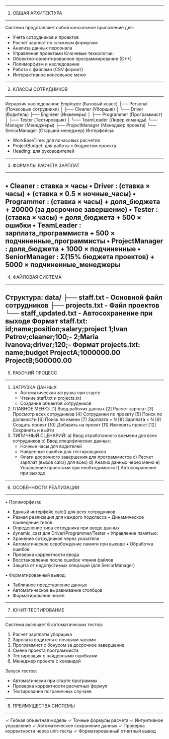 -----------------
1. ОБЩАЯ АРХИТЕКТУРА
-----------------
Система представляет собой консольное приложение для:
- Учета сотрудников и проектов
- Расчет зарплат по сложным формулам
- Анализа данных персонала
- Управления проектами
Ключевые технологии:
- Объектно-ориентированное программирование (С++)
- Полиморфизм и наследование
- Работа с файлами (CSV формат)
- Интерактивное консольное меню
-----------------
2. КЛАССЫ СОТРУДНИКОВ
-----------------
Иерархия наследования:
Employee (Базовый класс)
├── Personal (Почасовые сотрудники)
│   ├── Cleaner (Уборщик)
│   └── Driver (Водитель)
├── Engineer (Инженеры)
│   ├── Programmer (Программист)
│   ├── Tester (Тестировщик)
│   └── TeamLeader (Лидер команды)
└── Manager (Менеджеры)
    ├── ProjectManager (Менеджер проекта)
    └── SeniorManager (Старший менеджер)
Интерфейсы:
- WorkBaseTime: для почасовых расчетов
- ProjectBudget: для работы с бюджетом проекта
- Heading: для руководителей
-----------------
3. ФОРМУЛЫ РАСЧЕТА ЗАРПЛАТ
-----------------
• Cleaner    : ставка × часы
• Driver     : (ставка × часы) + (ставка × 0.5 × ночные_часы)
• Programmer : (ставка × часы) + доля_бюджета + 20000 (за досрочное завершение)
• Tester     : (ставка × часы) + доля_бюджета + 500 × ошибки
• TeamLeader : зарплата_программиста + 500 × подчиненные_программисты
• ProjectManager : доля_бюджета + 1000 × подчиненные
• SeniorManager : Σ(15% бюджета проектов) + 5000 × подчиненные_менеджеры
-----------------
4. ФАЙЛОВАЯ СИСТЕМА
-----------------
Структура:
data/
├── staff.txt          - Основной файл сотрудников
├── projects.txt       - Файл проектов
└── staff_updated.txt  - Автосохранение при выходе
Формат staff.txt:
id;name;position;salary;project
1;Ivan Petrov;cleaner;100;-
2;Maria Ivanova;driver;120;-
Формат projects.txt:
name;budget
ProjectA;1000000.00
ProjectB;500000.00
-----------------
5. РАБОЧИЙ ПРОЦЕСС
-----------------
1. ЗАГРУЗКА ДАННЫХ
   - Автоматическая загрузка при старте
   - Чтение staff.txt и projects.txt
   - Создание объектов сотрудников
2. ГЛАВНОЕ МЕНЮ:
   [1] Ввод рабочих данных
   [2] Расчет зарплат
   [3] Просмотр всех сотрудников
   [4] Сотрудники по проекту
   [5] Поиск по должности
   [6] Поиск по имени
   [7] Зарплата > N
   [8] Зарплата < N
   [9] Создать проект
   [10] Добавить на проект
   [11] Изменить проект
   [12] Сохранить и выйти
3. ТИПИЧНЫЙ СЦЕНАРИЙ:
   a) Ввод отработанного времени для всех сотрудников
   b) Ввод специфических данных:
      - Ночные часы для водителей
      - Найденные ошибки для тестировщиков
      - Флаги досрочного завершения для программистов
   c) Расчет зарплат (вызов calc() для всех)
   d) Анализ данных через меню
   e) Управление проектами при необходимости
   f) Автосохранение при выходе
-----------------
6. ОСОБЕННОСТИ РЕАЛИЗАЦИИ
-----------------
• Полиморфизм:
  - Единый интерфейс calc() для всех сотрудников
  - Разная реализация для каждого подкласса
• Динамическое приведение типов:
  - Определение типа сотрудника при вводе данных
  - dynamic_cast для Driver/Programmer/Tester
• Управление памятью:
  - Хранение сотрудников через указатели
  - Автоматическое освобождение памяти при выходе
• Обработка ошибок:
  - Проверка корректности ввода
  - Восстановление после ошибок чтения файлов
  - Защита от недопустимых операций (для SeniorManager)

• Форматированный вывод:
  - Табличное представление данных
  - Автоматическое выравнивание столбцов
  - Форматирование чисел
-----------------
7. ЮНИТ-ТЕСТИРОВАНИЕ
-----------------
Система включает 6 автоматических тестов:
1. Расчет зарплаты уборщика
2. Зарплата водителя с ночными часами
3. Программист с бонусом за досрочное завершение
4. Смена проекта программиста
5. Тестировщик с найденными ошибками
6. Менеджер проекта с командой

Запуск тестов:
- Автоматически при старте программы
- Проверка корректности расчетных формул
- Тестирование пограничных случаев
-----------------
8. ПРЕИМУЩЕСТВА СИСТЕМЫ
-----------------
✓ Гибкая объектная модель
✓ Точные формулы расчета
✓ Интуитивное управление
✓ Автоматическое сохранение данных
✓ Проверка корректности через unit-тесты
✓ Форматированный отчетный вывод
